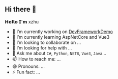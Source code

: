## Hi there 👋

𝗛𝗲𝗹𝗹𝗼 𝗜'𝗺 xzhu

- 🔭 I’m currently working on [DevFrameworkDemo](https://github.com/xyuzhu/DevFrameworkDemo)
- 🌱 I’m currently learning AspNetCore and Vue3
- 👯 I’m looking to collaborate on ...
- 🤔 I’m looking for help with ...
- 💬 Ask me about `C#`, `Python`, `NET8`, `Vue3`, `Java`...
- 📫 How to reach me: ...
- 😄 Pronouns: ...
- ⚡ Fun fact: ...

